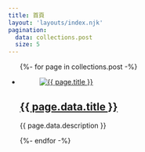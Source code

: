 ```yaml
---
title: 首頁
layout: 'layouts/index.njk'
pagination:
  data: collections.post
  size: 5
---
```


<ul class=" p-0 list-none">
  {%- for page in collections.post -%}
  <li>
    <article class="p-6 rounded-lg bg-white my-4 flex items-start flex-wrap lg:flex-nowrap justify-between">
      <figure class=" shrink-0 w-full lg:w-80">
        <a href="{{ page.url }}">
          <img loading="lazy" class=" rounded-xl object-cover" src="{{ page.data.cover }}" alt="{{ page.title }}">
        </a>
      </figure>
      <div class=" px-4">
        <h2 class=" text-2xl">
          <a class=" no-underline hover:underline hover:text-amber-400" href="{{ page.url }}">{{ page.data.title }}</a>
        </h2>
        <p>{{ page.data.description }}</p>
      </div>
    </article>
  </li>
  {%- endfor -%}
</ul>